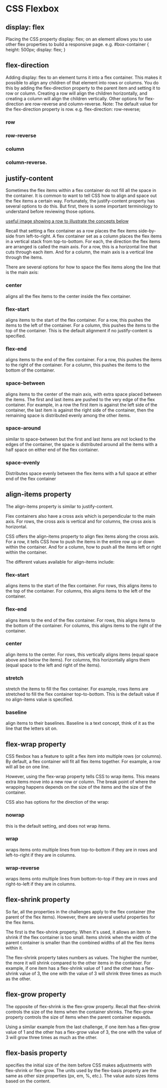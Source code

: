 # CSS Flexbox

## display: flex
Placing the CSS property display: flex; on an element allows you to use other flex properties to build a responsive page.
e.g.
#box-container {
  height: 500px;
  display: flex;
}

## flex-direction
Adding display: flex to an element turns it into a flex container. This makes it possible to align any children of that element into rows or columns. You do this by adding the flex-direction property to the parent item and setting it to row or column. Creating a row will align the children horizontally, and creating a column will align the children vertically.
Other options for flex-direction are row-reverse and column-reverse.
Note: The default value for the flex-direction property is row.
e.g.
flex-direction: row-reverse;

  ### row
  ### row-reverse
  ### column
  ### column-reverse.


## justify-content
Sometimes the flex items within a flex container do not fill all the space in the container. It is common to want to tell CSS how to align and space out the flex items a certain way. Fortunately, the justify-content property has several options to do this. But first, there is some important terminology to understand before reviewing those options.

[useful image showing a row to illustrate the concepts below](https://www.w3.org/TR/css-flexbox-1/images/flex-direction-terms.svg)

Recall that setting a flex container as a row places the flex items side-by-side from left-to-right. A flex container set as a column places the flex items in a vertical stack from top-to-bottom. For each, the direction the flex items are arranged is called the main axis. For a row, this is a horizontal line that cuts through each item. And for a column, the main axis is a vertical line through the items.

There are several options for how to space the flex items along the line that is the main axis:
  ### center
  aligns all the flex items to the center inside the flex container.
  ### flex-start
  aligns items to the start of the flex container. For a row, this pushes the items to the left of the container. For a column, this pushes the items to the top of the container. This is the default alignment if no justify-content is specified.
  ### flex-end
  aligns items to the end of the flex container. For a row, this pushes the items to the right of the container. For a column, this pushes the items to the bottom of the container.
  ### space-between
  aligns items to the center of the main axis, with extra space placed between the items. The first and last items are pushed to the very edge of the flex container. For example, in a row the first item is against the left side of the container, the last item is against the right side of the container, then the remaining space is distributed evenly among the other items.
  ### space-around
  similar to space-between but the first and last items are not locked to the edges of the container, the space is distributed around all the items with a half space on either end of the flex container.
  ### space-evenly
  Distributes space evenly between the flex items with a full space at either end of the flex container

## align-items property
The align-items property is similar to justify-content. 

Flex containers also have a cross axis which is perpendicular to the main axis. For rows, the cross axis is vertical and for columns, the cross axis is horizontal.

CSS offers the align-items property to align flex items along the cross axis. For a row, it tells CSS how to push the items in the entire row up or down within the container. And for a column, how to push all the items left or right within the container.

The different values available for align-items include:

  ### flex-start
  aligns items to the start of the flex container. For rows, this aligns items to the top of the container. For columns, this aligns items to the left of the container.
  ### flex-end
  aligns items to the end of the flex container. For rows, this aligns items to the bottom of the container. For columns, this aligns items to the right of the container.
  ### center
  align items to the center. For rows, this vertically aligns items (equal space above and below the items). For columns, this horizontally aligns them (equal space to the left and right of the items).
  ### stretch
  stretch the items to fill the flex container. For example, rows items are stretched to fill the flex container top-to-bottom. This is the default value if no align-items value is specified.
  ### baseline
  align items to their baselines. Baseline is a text concept, think of it as the line that the letters sit on.


## flex-wrap property
CSS flexbox has a feature to split a flex item into multiple rows (or columns). By default, a flex container will fit all flex items together. For example, a row will all be on one line.

However, using the flex-wrap property tells CSS to wrap items. This means extra items move into a new row or column. The break point of where the wrapping happens depends on the size of the items and the size of the container.

CSS also has options for the direction of the wrap:

  ### nowrap
  this is the default setting, and does not wrap items.
  ### wrap
  wraps items onto multiple lines from top-to-bottom if they are in rows and left-to-right if they are in columns.
  ### wrap-reverse
  wraps items onto multiple lines from bottom-to-top if they are in rows and right-to-left if they are in columns.

## flex-shrink property
So far, all the properties in the challenges apply to the flex container (the parent of the flex items). However, there are several useful properties for the flex items.

The first is the flex-shrink property. When it's used, it allows an item to shrink if the flex container is too small. Items shrink when the width of the parent container is smaller than the combined widths of all the flex items within it.

The flex-shrink property takes numbers as values. The higher the number, the more it will shrink compared to the other items in the container. For example, if one item has a flex-shrink value of 1 and the other has a flex-shrink value of 3, the one with the value of 3 will shrink three times as much as the other.

## flex-grow property
The opposite of flex-shrink is the flex-grow property. Recall that flex-shrink controls the size of the items when the container shrinks. The flex-grow property controls the size of items when the parent container expands.

Using a similar example from the last challenge, if one item has a flex-grow value of 1 and the other has a flex-grow value of 3, the one with the value of 3 will grow three times as much as the other.

## flex-basis property
specifies the initial size of the item before CSS makes adjustments with flex-shrink or flex-grow. The units used by the flex-basis property are the same as other size properties (px, em, %, etc.). The value auto sizes items based on the content.

